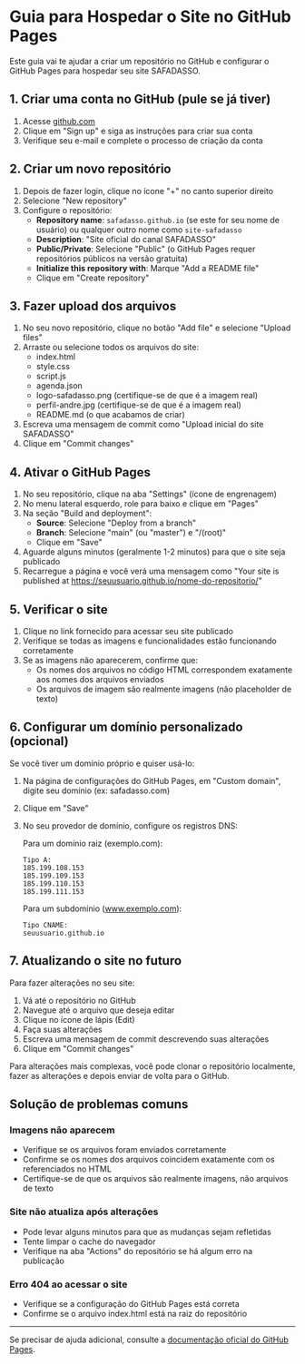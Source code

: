 # Guia para Hospedar o Site no GitHub Pages

Este guia vai te ajudar a criar um repositório no GitHub e configurar o GitHub Pages para hospedar seu site SAFADASSO.

## 1. Criar uma conta no GitHub (pule se já tiver)

1. Acesse [github.com](https://github.com)
2. Clique em "Sign up" e siga as instruções para criar sua conta
3. Verifique seu e-mail e complete o processo de criação da conta

## 2. Criar um novo repositório

1. Depois de fazer login, clique no ícone "+" no canto superior direito
2. Selecione "New repository"
3. Configure o repositório:
   - **Repository name**: `safadasso.github.io` (se este for seu nome de usuário) ou qualquer outro nome como `site-safadasso`
   - **Description**: "Site oficial do canal SAFADASSO"
   - **Public/Private**: Selecione "Public" (o GitHub Pages requer repositórios públicos na versão gratuita)
   - **Initialize this repository with**: Marque "Add a README file"
   - Clique em "Create repository"

## 3. Fazer upload dos arquivos

1. No seu novo repositório, clique no botão "Add file" e selecione "Upload files"
2. Arraste ou selecione todos os arquivos do site:
   - index.html
   - style.css
   - script.js
   - agenda.json
   - logo-safadasso.png (certifique-se de que é a imagem real)
   - perfil-andre.jpg (certifique-se de que é a imagem real)
   - README.md (o que acabamos de criar)
3. Escreva uma mensagem de commit como "Upload inicial do site SAFADASSO"
4. Clique em "Commit changes"

## 4. Ativar o GitHub Pages

1. No seu repositório, clique na aba "Settings" (ícone de engrenagem)
2. No menu lateral esquerdo, role para baixo e clique em "Pages"
3. Na seção "Build and deployment":
   - **Source**: Selecione "Deploy from a branch"
   - **Branch**: Selecione "main" (ou "master") e "/(root)"
   - Clique em "Save"
4. Aguarde alguns minutos (geralmente 1-2 minutos) para que o site seja publicado
5. Recarregue a página e você verá uma mensagem como "Your site is published at https://seuusuario.github.io/nome-do-repositorio/"

## 5. Verificar o site

1. Clique no link fornecido para acessar seu site publicado
2. Verifique se todas as imagens e funcionalidades estão funcionando corretamente
3. Se as imagens não aparecerem, confirme que:
   - Os nomes dos arquivos no código HTML correspondem exatamente aos nomes dos arquivos enviados
   - Os arquivos de imagem são realmente imagens (não placeholder de texto)

## 6. Configurar um domínio personalizado (opcional)

Se você tiver um domínio próprio e quiser usá-lo:

1. Na página de configurações do GitHub Pages, em "Custom domain", digite seu domínio (ex: safadasso.com)
2. Clique em "Save"
3. No seu provedor de domínio, configure os registros DNS:
   
   Para um domínio raiz (exemplo.com):
   ```
   Tipo A:
   185.199.108.153
   185.199.109.153
   185.199.110.153
   185.199.111.153
   ```
   
   Para um subdomínio (www.exemplo.com):
   ```
   Tipo CNAME:
   seuusuario.github.io
   ```

## 7. Atualizando o site no futuro

Para fazer alterações no seu site:

1. Vá até o repositório no GitHub
2. Navegue até o arquivo que deseja editar
3. Clique no ícone de lápis (Edit)
4. Faça suas alterações
5. Escreva uma mensagem de commit descrevendo suas alterações
6. Clique em "Commit changes"

Para alterações mais complexas, você pode clonar o repositório localmente, fazer as alterações e depois enviar de volta para o GitHub.

## Solução de problemas comuns

### Imagens não aparecem
- Verifique se os arquivos foram enviados corretamente
- Confirme se os nomes dos arquivos coincidem exatamente com os referenciados no HTML
- Certifique-se de que os arquivos são realmente imagens, não arquivos de texto

### Site não atualiza após alterações
- Pode levar alguns minutos para que as mudanças sejam refletidas
- Tente limpar o cache do navegador
- Verifique na aba "Actions" do repositório se há algum erro na publicação

### Erro 404 ao acessar o site
- Verifique se a configuração do GitHub Pages está correta
- Confirme se o arquivo index.html está na raiz do repositório

---

Se precisar de ajuda adicional, consulte a [documentação oficial do GitHub Pages](https://docs.github.com/en/pages). 